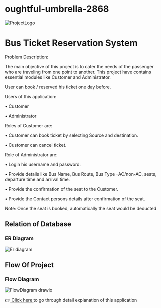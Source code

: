 # oughtful-umbrella-2868

![ProjectLogo](https://user-images.githubusercontent.com/105915562/213869510-a8ab6944-a6bc-427f-8934-5b23269837e5.png)

<h1>Bus Ticket Reservation System</h1>

Problem Description:

The main objective of this project is to cater the needs of the passenger who are traveling from one point to another.
This project have contains essential modules like Customer and Administrator. 

User can book / reserved his ticket one day before.

Users of this application:

• Customer

• Administrator


Roles of Customer are:

• Customer can book ticket by selecting Source and destination.

• Customer can cancel ticket.


Role of Administrator are:

• Login his username and password.

• Provide details like Bus Name, Bus Route, Bus Type –AC/non-AC, seats, departure time and arrival time.

• Provide the confirmation of the seat to the Customer.

• Provide the Contact persons details after confirmation of the seat.


Note: Once the seat is booked, automatically the seat would be deducted

<h2>Relation of Database </h2>

<h3>ER Diagram</h3>

![Er diagram](https://user-images.githubusercontent.com/105915562/213869628-b120a081-bc89-498d-8ee6-23297ce0c0ea.png)

<h2>Flow Of Project</h2>

<h3> Flow Diagram</h3>

![FlowDiagram drawio](https://user-images.githubusercontent.com/105915562/213870074-8ed4dcba-fd22-411e-9bb2-0bbf7989a540.png)

👉<a href="https://drive.google.com/file/d/11fu5yuLeJ1rqp1hiVnI3LR0t8BooqnLq/view?usp=sharing"> Click here <a/>to go through detail explanation of this application
